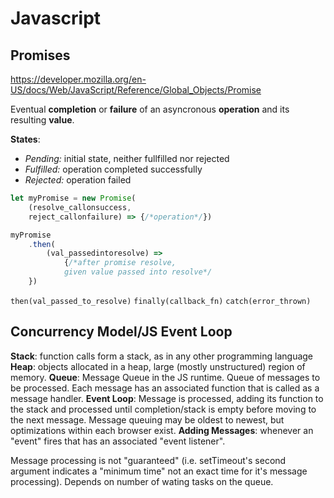 # Javascript
## Promises
https://developer.mozilla.org/en-US/docs/Web/JavaScript/Reference/Global_Objects/Promise

Eventual **completion** or **failure** of an asyncronous **operation** and its resulting **value**.

**States**:
- *Pending:* initial state, neither fullfilled nor rejected
- *Fulfilled:* operation completed successfully
- *Rejected:* operation failed

```javascript
let myPromise = new Promise(
    (resolve_callonsuccess,
    reject_callonfailure) => {/*operation*/})

myPromise
    .then(
        (val_passedintoresolve) =>
            {/*after promise resolve, 
            given value passed into resolve*/
    })
```
`then(val_passed_to_resolve)`
`finally(callback_fn)`
`catch(error_thrown)`

## Concurrency Model/JS Event Loop

**Stack**: function calls form a stack, as in any other programming language
**Heap**: objects allocated in a heap, large (mostly unstructured) region of memory.
**Queue**: Message Queue in the JS runtime. Queue of messages to be processed. Each message has an associated function that is called as a message handler.
**Event Loop**: Message is processed, adding its function to the stack and processed until completion/stack is empty before moving to the next message. Message queuing may be oldest to newest, but optimizations within each browser exist.
**Adding Messages**: whenever an "event" fires that has an associated "event listener".

Message processing is not "guaranteed" (i.e. setTimeout's second argument indicates a "minimum time" not an exact time for it's message processing). Depends on number of wating tasks on the queue.
